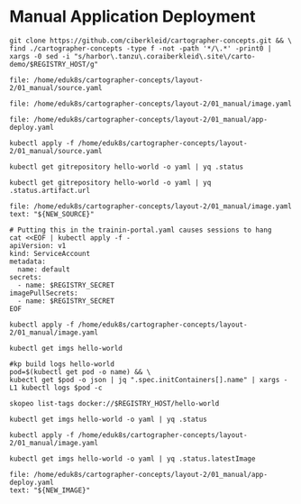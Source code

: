 # Manual Application Deployment

```execute-1
git clone https://github.com/ciberkleid/cartographer-concepts.git && \
find ./cartographer-concepts -type f -not -path '*/\.*' -print0 | xargs -0 sed -i "s/harbor\.tanzu\.coraiberkleid\.site\/carto-demo/$REGISTRY_HOST/g"
```

```editor:open-file
file: /home/eduk8s/cartographer-concepts/layout-2/01_manual/source.yaml
```

```editor:open-file
file: /home/eduk8s/cartographer-concepts/layout-2/01_manual/image.yaml
```

```editor:open-file
file: /home/eduk8s/cartographer-concepts/layout-2/01_manual/app-deploy.yaml
```

```execute-1
kubectl apply -f /home/eduk8s/cartographer-concepts/layout-2/01_manual/source.yaml
```

```execute-1
kubectl get gitrepository hello-world -o yaml | yq .status
```

```execute-1
kubectl get gitrepository hello-world -o yaml | yq .status.artifact.url
```

```editor:select-matching-text
file: /home/eduk8s/cartographer-concepts/layout-2/01_manual/image.yaml
text: "${NEW_SOURCE}"
```

```execute-1
# Putting this in the trainin-portal.yaml causes sessions to hang
cat <<EOF | kubectl apply -f -
apiVersion: v1
kind: ServiceAccount
metadata:
  name: default
secrets:
  - name: $REGISTRY_SECRET
imagePullSecrets:
  - name: $REGISTRY_SECRET
EOF
```

```execute-1
kubectl apply -f /home/eduk8s/cartographer-concepts/layout-2/01_manual/image.yaml
```

```execute-1
kubectl get imgs hello-world
```

```execute-1
#kp build logs hello-world
pod=$(kubectl get pod -o name) && \
kubectl get $pod -o json | jq ".spec.initContainers[].name" | xargs -L1 kubectl logs $pod -c
```

```execute-1
skopeo list-tags docker://$REGISTRY_HOST/hello-world
```

```execute-1
kubectl get imgs hello-world -o yaml | yq .status
```

```execute-1
kubectl apply -f /home/eduk8s/cartographer-concepts/layout-2/01_manual/image.yaml
```

```execute-1
kubectl get imgs hello-world -o yaml | yq .status.latestImage
```

```editor:select-matching-text
file: /home/eduk8s/cartographer-concepts/layout-2/01_manual/app-deploy.yaml
text: "${NEW_IMAGE}"
```
